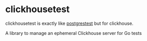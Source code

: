 # clickhousetest

clickhousetest is exactly like [postgrestest](https://github.com/zombiezen/postgrestest/) but for clickhouse.

A library to manage an ephemeral Clickhouse server for Go tests
